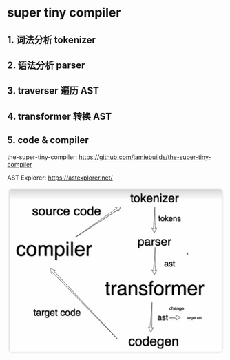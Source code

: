 # super tiny compiler

## 1. 词法分析 tokenizer

## 2. 语法分析 parser

## 3. traverser 遍历 AST

## 4. transformer 转换 AST

## 5. code & compiler

the-super-tiny-compiler: https://github.com/jamiebuilds/the-super-tiny-compiler

AST Explorer: https://astexplorer.net/

![Alt text](./assets/compiler.jpg)
